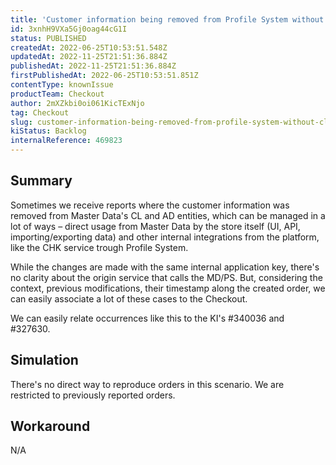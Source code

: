 ```yaml
---
title: 'Customer information being removed from Profile System without clear reason'
id: 3xnhH9VXa5Gj0oag44cG1I
status: PUBLISHED
createdAt: 2022-06-25T10:53:51.548Z
updatedAt: 2022-11-25T21:51:36.884Z
publishedAt: 2022-11-25T21:51:36.884Z
firstPublishedAt: 2022-06-25T10:53:51.851Z
contentType: knownIssue
productTeam: Checkout
author: 2mXZkbi0oi061KicTExNjo
tag: Checkout
slug: customer-information-being-removed-from-profile-system-without-clear-reason
kiStatus: Backlog
internalReference: 469823
---
```


## Summary


Sometimes we receive reports where the customer information was removed from Master Data's CL and AD entities, which can be managed in a lot of ways – direct usage from Master Data by the store itself (UI, API, importing/exporting data) and other internal integrations from the platform, like the CHK service trough Profile System.

While the changes are made with the same internal application key, there's no clarity about the origin service that calls the MD/PS. But, considering the context, previous modifications, their timestamp along the created order, we can easily associate a lot of these cases to the Checkout.

We can easily relate occurrences like this to the KI's #340036 and #327630.



## Simulation


There's no direct way to reproduce orders in this scenario. We are restricted to previously reported orders.



## Workaround


N/A

